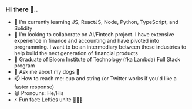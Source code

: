 ### Hi there 👋..


- 🌱 I’m currently learning JS, ReactJS, Node, Python, TypeScript, and Solidity
- 👯 I’m looking to collaborate on AI/Fintech project. I have extensive experience in finance and accounting and have pivoted into programming. I want to be an intermediary between these industries to help build the next generation of financial products
- 🔭 Graduate of Bloom Institute of Technology (fka Lambda) Full Stack program
- 💬 Ask me about my dogs 🐶
- 📫 How to reach me: cup and string (or Twitter works if you'd like a faster response)
- 😄 Pronouns: He/His
- ⚡ Fun fact: Lefties unite 💁🏻‍♂️

<!--
**Jmz0127/Jmz0127** is a ✨ _special_ ✨ repository because its `README.md` (this file) appears on your GitHub profile.

Here are some ideas to get you started:

- 🔭 I’m currently working on ...
- 🌱 I’m currently learning ...
- 👯 I’m looking to collaborate on ...
- 🤔 I’m looking for help with ...
- 💬 Ask me about ...
- 📫 How to reach me: ...
- 😄 Pronouns: ...
- ⚡ Fun fact: ...
-->
